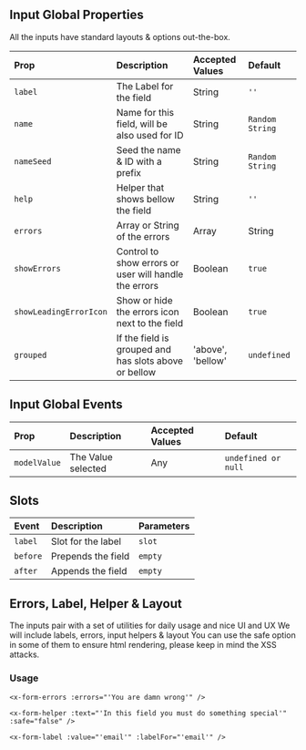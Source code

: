 ## Input Global Properties

All the inputs have standard layouts & options out-the-box.

| Prop                   | Description                                           | Accepted Values   | Default         |
|:-----------------------|:------------------------------------------------------|:------------------|:----------------|
| `label`                | The Label for the field                               | String            | `''`            |
| `name`                 | Name for this field, will be also used for ID         | String            | `Random String` |
| `nameSeed`             | Seed the name & ID with a prefix                      | String            | `Random String` |
| `help`                 | Helper that shows bellow the field                    | String            | `''`            |
| `errors`               | Array or String of the errors                         | Array             | String          | `[]`|
| `showErrors`           | Control to show errors or user will handle the errors | Boolean           | `true`          |
| `showLeadingErrorIcon` | Show or hide the errors icon next to the field        | Boolean           | `true`          |
| `grouped`              | If the field is grouped and has slots above or bellow | 'above', 'bellow' | `undefined`     |

## Input Global Events

| Prop         | Description        | Accepted Values | Default             |
|:-------------|:-------------------|:----------------|:--------------------|
| `modelValue` | The Value selected | Any             | `undefined or null` |

## Slots

| Event    | Description        | Parameters |
|:---------|:-------------------|:-----------|
| `label`  | Slot for the label | `slot`     |
| `before` | Prepends the field | `empty`    |
| `after`  | Appends the field  | `empty`    |


## Errors, Label, Helper & Layout

The inputs pair with a set of utilities for daily usage and nice UI and UX
We will include labels, errors, input helpers & layout
You can use the safe option in some of them to ensure html rendering, please keep in mind the XSS attacks.

### Usage
```vue
<x-form-errors :errors="'You are damn wrong'" />

<x-form-helper :text="'In this field you must do something special'" :safe="false" />

<x-form-label :value="'email'" :labelFor="'email'" />
```
